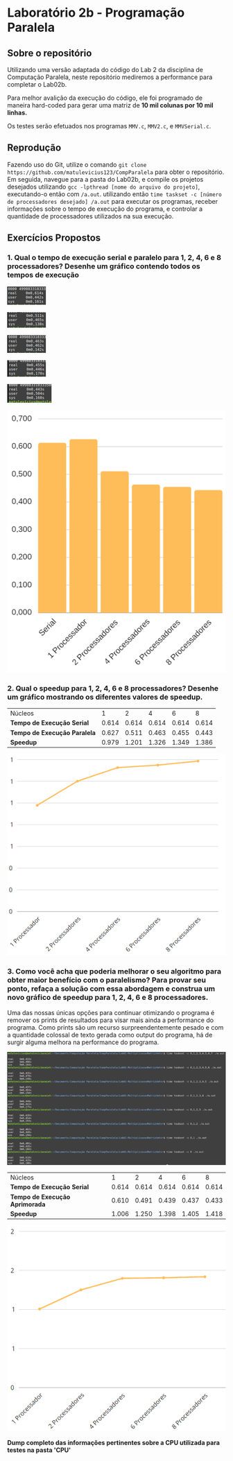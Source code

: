 # Laboratório 2b - Programação Paralela
## Sobre o repositório

Utilizando uma versão adaptada do código do Lab 2 da disciplina de Computação Paralela, neste repositório mediremos a performance para completar o Lab02b.

Para melhor avalição da execução do código, ele foi programado de maneira hard-coded para gerar uma matriz de **10 mil colunas por 10 mil linhas.**

Os testes serão efetuados nos programas `MMV.c`, `MMV2.c`, e `MMVSerial.c`.


## Reprodução

Fazendo uso do Git, utilize o comando `git clone https://github.com/matulevicius123/CompParalela` para obter o repositório. Em seguida, navegue para a pasta do Lab02b, e compile os projetos desejados utilizando `gcc -lpthread [nome do arquivo do projeto]`, executando-o então com `/a.out`.
utilizando então `time taskset -c [número de processadores desejado] /a.out` para executar os programas, receber informações sobre o tempo de execução do programa, e controlar a quantidade de processadores utilizados na sua execução.


## Exercícios Propostos
### 1. Qual o tempo de execução serial e paralelo para 1, 2, 4, 6 e 8 processadores? Desenhe um gráfico contendo todos os tempos de execução
![alt](/Lab02b-ProgramacaoParalela/assets/serial.png)

![alt](/Lab02b-ProgramacaoParalela/assets/2.png)

![alt](/Lab02b-ProgramacaoParalela/assets/4.png)

![alt](/Lab02b-ProgramacaoParalela/assets/6.png)

![alt](/Lab02b-ProgramacaoParalela/assets/8.png)

![alt](/Lab02b-ProgramacaoParalela/assets/grafico1.png)



### 2. Qual o speedup para 1, 2, 4, 6 e 8 processadores? Desenhe um gráfico mostrando os diferentes valores de speedup.

<table align= "center">
     <tr>
          <td>Núcleos</td>
          <td>1</td>
          <td>2</td>
          <td>4</td>
          <td>6</td>
          <td>8</td>
     </tr>
     <tr>
           <td><strong>Tempo de Execução Serial</strong></td>
           <td>0.614</td>
           <td>0.614</td>
           <td>0.614</td>
           <td>0.614</td>
           <td>0.614</td>
     </tr>
     <tr>
           <td><strong>Tempo de Execução Paralela</strong></td>
           <td>0.627</td>
           <td>0.511</td>
           <td>0.463</td>
           <td>0.455</td>
           <td>0.443</td>
     </tr>
     <tr>
           <td><strong>Speedup</strong></td>
           <td>0.979</td>
           <td>1.201</td>
           <td>1.326</td>
           <td>1.349</td>
           <td>1.386</td>
     </tr>
</table>

![alt](/Lab02b-ProgramacaoParalela/assets/grafico2.png)

### 3. Como você acha que poderia melhorar o seu algoritmo para obter maior benefício com o paralelismo? Para provar seu ponto, refaça a solução com essa abordagem e construa um novo gráfico de speedup para 1, 2, 4, 6 e 8 processadores.

Uma das nossas únicas opções para continuar otimizando o programa é remover os prints de resultados para visar mais ainda a performance do programa. Como prints são um recurso surpreendentemente pesado e com a quantidade colossal de texto gerada como
output do programa, há de surgir alguma melhora na performance do programa.

![alt](/Lab02b-ProgramacaoParalela/assets/2.0.png)

<table align= "center">
     <tr>
          <td>Núcleos</td>
          <td>1</td>
          <td>2</td>
          <td>4</td>
          <td>6</td>
          <td>8</td>
     </tr>
     <tr>
           <td><strong>Tempo de Execução Serial</strong></td>
           <td>0.614</td>
           <td>0.614</td>
           <td>0.614</td>
           <td>0.614</td>
           <td>0.614</td>
     </tr>
     <tr>
           <td><strong>Tempo de Execução Aprimorada</strong></td>
           <td>0.610</td>
           <td>0.491</td>
           <td>0.439</td>
           <td>0.437</td>
           <td>0.433</td>
     </tr>
     <tr>
           <td><strong>Speedup</strong></td>
           <td>1.006</td>
           <td>1.250</td>
           <td>1.398</td>
           <td>1.405</td>
           <td>1.418</td>
     </tr>
</table>

![alt](/Lab02b-ProgramacaoParalela/assets/grafico3.png)

**Dump completo das informações pertinentes sobre a CPU utilizada para testes na pasta 'CPU'**

